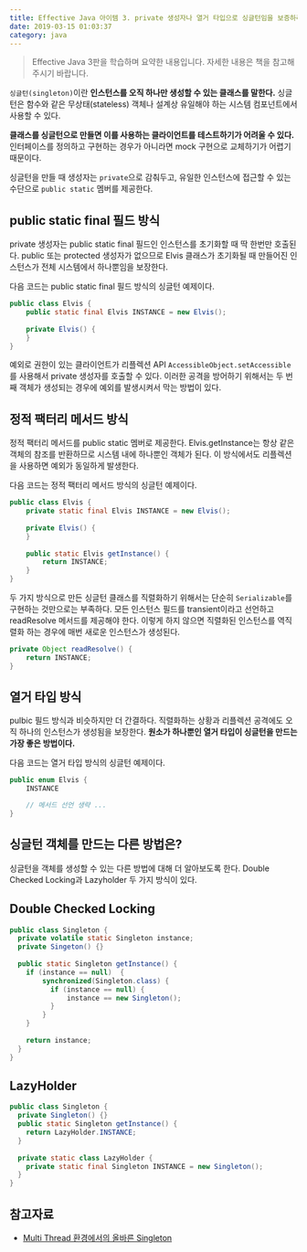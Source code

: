 ```yaml
---
title: Effective Java 아이템 3. private 생성자나 열거 타입으로 싱글턴임을 보증하라
date: 2019-03-15 01:03:37
category: java
---
```


> Effective Java 3판을 학습하며 요약한 내용입니다. 자세한 내용은 책을 참고해주시기 바랍니다.

```싱글턴(singleton)```이란 <b>인스턴스를 오직 하나만 생성할 수 있는 클래스를 말한다.</b> 싱글턴은 함수와 같은 무상태(stateless) 객체나 설계상 유일해야 하는 시스템 컴포넌트에서 사용할 수 있다.

<b>클래스를 싱글턴으로 만들면 이를 사용하는 클라이언트를 테스트하기가 어려울 수 있다.</b> 인터페이스를 정의하고 구현하는 경우가 아니라면 mock 구현으로 교체하기가 어렵기 때문이다.

싱글턴을 만들 때 생성자는 ```private```으로 감춰두고, 유일한 인스턴스에 접근할 수 있는 수단으로 ```public static``` 멤버를 제공한다.

## public static final 필드 방식
private 생성자는 public static final 필드인 인스턴스를 초기화할 때 딱 한번만 호출된다. public 또는 protected 생성자가 없으므로 Elvis 클래스가 초기화될 때 만들어진 인스턴스가 전체 시스템에서 하나뿐임을 보장한다.

다음 코드는 public static final 필드 방식의 싱글턴 예제이다.

```java
public class Elvis {
    public static final Elvis INSTANCE = new Elvis();
 
    private Elvis() {
    }
}
```

예외로 권한이 있는 클라이언트가 리플렉션 API ```AccessibleObject.setAccessible```를 사용해서 private 생성자를 호출할 수 있다. 이러한 공격을 방어하기 위해서는 두 번째 객체가 생성되는 경우에 예외를 발생시켜서 막는 방법이 있다.

## 정적 팩터리 메서드 방식
정적 팩터리 메서드를 public static 멤버로 제공한다. Elvis.getInstance는 항상 같은 객체의 참조를 반환하므로 시스템 내에 하나뿐인 객체가 된다. 이 방식에서도 리플렉션을 사용하면 예외가 동일하게 발생한다.

다음 코드는 정적 팩터리 메서드 방식의 싱글턴 예제이다.

```java
public class Elvis {
    private static final Elvis INSTANCE = new Elvis();
 
    private Elvis() {
    }
     
    public static Elvis getInstance() {
        return INSTANCE;
    }
}
```

두 가지 방식으로 만든 싱글턴 클래스를 직렬화하기 위해서는 단순히 ```Serializable```를 구현하는 것만으로는 부족하다. 모든 인스턴스 필드를 transient이라고 선언하고 readResolve 메서드를 제공해야 한다. 이렇게 하지 않으면 직렬화된 인스턴스를 역직렬화 하는 경우에 매번 새로운 인스턴스가 생성된다.

```java
private Object readResolve() {
    return INSTANCE;
}
```

## 열거 타입 방식
pulbic 필드 방식과 비슷하지만 더 간결하다. 직렬화하는 상황과 리플렉션 공격에도 오직 하나의 인스턴스가 생성됨을 보장한다. <b>원소가 하나뿐인 열거 타입이 싱글턴을 만드는 가장 좋은 방법이다.</b>

다음 코드는 열거 타입 방식의 싱글턴 예제이다.

```java
public enum Elvis {
    INSTANCE

    // 메서드 선언 생략 ...
}
```

## 싱글턴 객체를 만드는 다른 방법은?
싱글턴을 객체를 생성할 수 있는 다른 방법에 대해 더 알아보도록 한다. Double Checked Locking과 Lazyholder 두 가지 방식이 있다.

## Double Checked Locking
```java
public class Singleton {
  private volatile static Singleton instance;
  private Singeton() {}
  
  public static Singleton getInstance() {
    if (instance == null)  {
        synchronized(Singleton.class) {
          if (instance == null) {
              instance == new Singleton();  
          }
        }
    }
    
    return instance;
  }
}
```

## LazyHolder
```java
public class Singleton {
  private Singleton() {}
  public static Singleton getInstance() {
    return LazyHolder.INSTANCE;
  }
  
  private static class LazyHolder {
    private static final Singleton INSTANCE = new Singleton();  
  }
}
```

## 참고자료
- [Multi Thread 환경에서의 올바른 Singleton](https://medium.com/@joongwon/multi-thread-%ED%99%98%EA%B2%BD%EC%97%90%EC%84%9C%EC%9D%98-%EC%98%AC%EB%B0%94%EB%A5%B8-singleton-578d9511fd42)